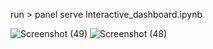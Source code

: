 run >
panel serve Interactive_dashboard.ipynb

![Screenshot (49)](https://user-images.githubusercontent.com/83894491/236141442-d667e1be-02a0-4073-8069-eaedbbdcb537.png)
![Screenshot (48)](https://user-images.githubusercontent.com/83894491/236141454-b093c73e-6b77-4bbe-8f38-7489f0552902.png)
